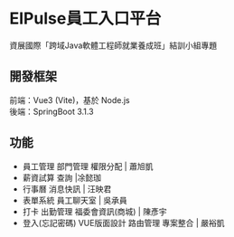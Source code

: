# EIPulse員工入口平台
資展國際「跨域Java軟體工程師就業養成班」結訓小組專題

## 開發框架
前端：Vue3 (Vite)，基於 Node.js  
後端：SpringBoot 3.1.3

## 功能
* 員工管理 部門管理 權限分配 | 蕭旭凱
* 薪資試算 查詢 |凃懿珈
* 行事曆 消息快訊 | 汪映君
* 表單系統 員工聊天室 | 吳承員
* 打卡 出勤管理 福委會資訊(商城) | 陳彥宇
* 登入(忘記密碼) VUE版面設計 路由管理 專案整合 | 嚴裕凱
